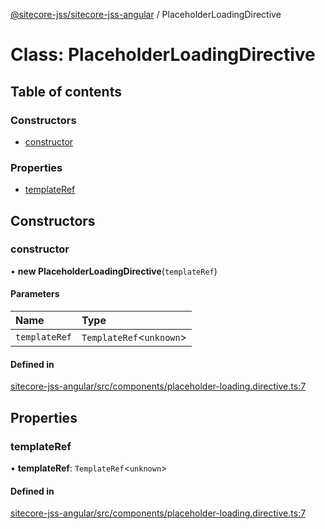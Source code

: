 [@sitecore-jss/sitecore-jss-angular](../README.md) / PlaceholderLoadingDirective

# Class: PlaceholderLoadingDirective

## Table of contents

### Constructors

- [constructor](PlaceholderLoadingDirective.md#constructor)

### Properties

- [templateRef](PlaceholderLoadingDirective.md#templateref)

## Constructors

### constructor

• **new PlaceholderLoadingDirective**(`templateRef`)

#### Parameters

| Name | Type |
| :------ | :------ |
| `templateRef` | `TemplateRef`<`unknown`\> |

#### Defined in

[sitecore-jss-angular/src/components/placeholder-loading.directive.ts:7](https://github.com/Sitecore/jss/blob/05b9388b9/packages/sitecore-jss-angular/src/components/placeholder-loading.directive.ts#L7)

## Properties

### templateRef

• **templateRef**: `TemplateRef`<`unknown`\>

#### Defined in

[sitecore-jss-angular/src/components/placeholder-loading.directive.ts:7](https://github.com/Sitecore/jss/blob/05b9388b9/packages/sitecore-jss-angular/src/components/placeholder-loading.directive.ts#L7)
